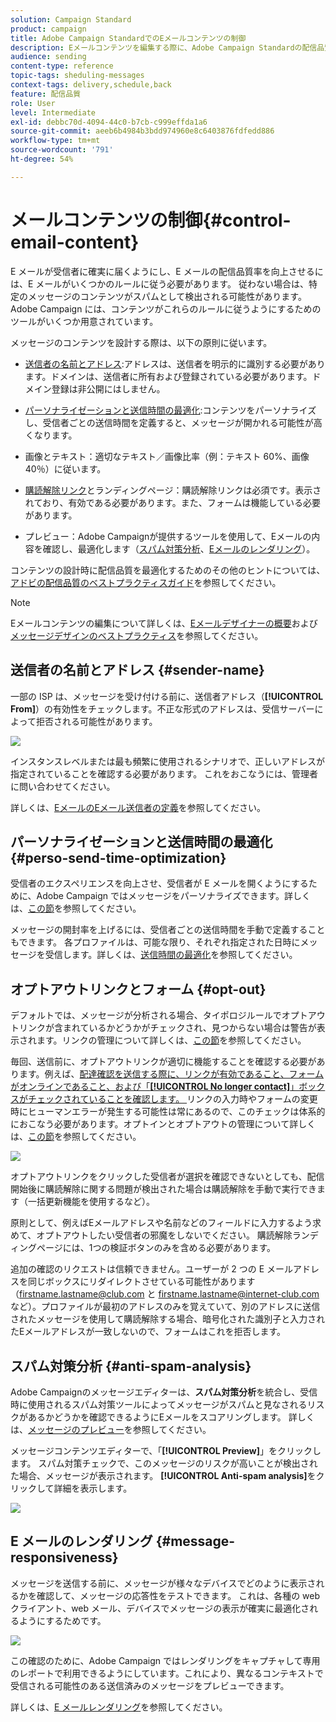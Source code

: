 ```yaml
---
solution: Campaign Standard
product: campaign
title: Adobe Campaign StandardでのEメールコンテンツの制御
description: Eメールコンテンツを編集する際に、Adobe Campaign Standardの配信品質を向上させる方法を説明します。
audience: sending
content-type: reference
topic-tags: sheduling-messages
context-tags: delivery,schedule,back
feature: 配信品質
role: User
level: Intermediate
exl-id: debbc70d-4094-44c0-b7cb-c999effda1a6
source-git-commit: aeeb6b4984b3bdd974960e8c6403876fdfedd886
workflow-type: tm+mt
source-wordcount: '791'
ht-degree: 54%

---
```


# メールコンテンツの制御{#control-email-content}

<!--TO KEEP because specific to Campaign-->

E メールが受信者に確実に届くようにし、E メールの配信品質率を向上させるには、E メールがいくつかのルールに従う必要があります。 従わない場合は、特定のメッセージのコンテンツがスパムとして検出される可能性があります。 Adobe Campaign には、コンテンツがこれらのルールに従うようにするためのツールがいくつか用意されています。

メッセージのコンテンツを設計する際は、以下の原則に従います。

* [送信者の名前とアドレス](#sender-name):アドレスは、送信者を明示的に識別する必要があります。ドメインは、送信者に所有および登録されている必要があります。ドメイン登録は非公開にはしません。

   <!--**Subject**: Avoid excessive capitalization and punctuation, and words that are frequently used by spammers ("Win", "Free", etc.).-->
* [パーソナライゼーションと送信時間の最適化](#perso-send-time-optimization):コンテンツをパーソナライズし、受信者ごとの送信時間を定義すると、メッセージが開かれる可能性が高くなります。
* 画像とテキスト：適切なテキスト／画像比率（例：テキスト 60%、画像 40％）に従います。
* [購読解除リンク](#opt-out)とランディングページ：購読解除リンクは必須です。表示されており、有効である必要があります。また、フォームは機能している必要があります。
* プレビュー：Adobe Campaignが提供するツールを使用して、Eメールの内容を確認し、最適化します（[スパム対策分析](#anti-spam-analysis)、[Eメールのレンダリング](#message-responsiveness)）。

コンテンツの設計時に配信品質を最適化するためのその他のヒントについては、[アドビの配信品質のベストプラクティスガイド](https://experienceleague.adobe.com/docs/deliverability-learn/deliverability-best-practice-guide/content-best-practices-for-optimal-delivery.html?lang=ja)を参照してください。

>[!NOTE]
>
>Eメールコンテンツの編集について詳しくは、[Eメールデザイナーの概要](../../designing/using/designing-content-in-adobe-campaign.md)および[メッセージデザインのベストプラクティス](../../designing/using/designing-content-in-adobe-campaign.md#content-design-best-practices)を参照してください。

## 送信者の名前とアドレス {#sender-name}

一部の ISP は、メッセージを受け付ける前に、送信者アドレス（**[!UICONTROL From]**）の有効性をチェックします。不正な形式のアドレスは、受信サーバーによって拒否される可能性があります。

![](assets/delivery_content_edition16.png)

インスタンスレベルまたは最も頻繁に使用されるシナリオで、正しいアドレスが指定されていることを確認する必要があります。 これをおこなうには、管理者に問い合わせてください。

詳しくは、[EメールのEメール送信者の定義](../../designing/using/subject-line.md#email-sender)を参照してください。

## パーソナライゼーションと送信時間の最適化 {#perso-send-time-optimization}

受信者のエクスペリエンスを向上させ、受信者が E メールを開くようにするために、Adobe Campaign ではメッセージをパーソナライズできます。詳しくは、[この節](../../designing/using/personalization.md)を参照してください。

メッセージの開封率を上げるには、受信者ごとの送信時間を手動で定義することもできます。 各プロファイルは、可能な限り、それぞれ指定された日時にメッセージを受信します。詳しくは、[送信時間の最適化](../../sending/using/optimizing-the-sending-time.md)を参照してください。

## オプトアウトリンクとフォーム {#opt-out}

デフォルトでは、メッセージが分析される場合、タイポロジルールでオプトアウトリンクが含まれているかどうかがチェックされ、見つからない場合は警告が表示されます。リンクの管理について詳しくは、[この節](../../designing/using/links.md)を参照してください。

毎回、送信前に、オプトアウトリンクが適切に機能することを確認する必要があります。例えば、[配達確認を送信する際に、リンクが有効であること、フォームがオンラインであること、および「**[!UICONTROL No longer contact]**」ボックスがチェックされていることを確認します。 ](../../sending/using/sending-proofs.md)リンクの入力時やフォームの変更時にヒューマンエラーが発生する可能性は常にあるので、このチェックは体系的におこなう必要があります。オプトインとオプトアウトの管理について詳しくは、[この節](../../audiences/using/managing-opt-in-and-opt-out-in-campaign.md)を参照してください。

![](assets/optin_landingpage_3.png)

オプトアウトリンクをクリックした受信者が選択を確認できないとしても、配信開始後に購読解除に関する問題が検出された場合は購読解除を手動で実行できます（一括更新機能を使用するなど）。

原則として、例えばEメールアドレスや名前などのフィールドに入力するよう求めて、オプトアウトしたい受信者の邪魔をしないでください。 購読解除ランディングページには、1つの検証ボタンのみを含める必要があります。

追加の確認のリクエストは信頼できません。ユーザーが 2 つの E メールアドレスを同じボックスにリダイレクトさせている可能性があります（firstname.lastname@club.com と firstname.lastname@internet-club.com など）。プロファイルが最初のアドレスのみを覚えていて、別のアドレスに送信されたメッセージを使用して購読解除する場合、暗号化された識別子と入力されたEメールアドレスが一致しないので、フォームはこれを拒否します。

## スパム対策分析 {#anti-spam-analysis}

Adobe Campaignのメッセージエディターは、**スパム対策分析**&#x200B;を統合し、受信時に使用されるスパム対策ツールによってメッセージがスパムと見なされるリスクがあるかどうかを確認できるようにEメールをスコアリングします。 詳しくは、[メッセージのプレビュー](../../sending/using/previewing-messages.md)を参照してください。

メッセージコンテンツエディターで、「**[!UICONTROL Preview]**」をクリックします。 スパム対策チェックで、このメッセージのリスクが高いことが検出された場合、メッセージが表示されます。 **[!UICONTROL Anti-spam analysis]**&#x200B;をクリックして詳細を表示します。

![](assets/sending_anti-spam_analysis.png)

## E メールのレンダリング {#message-responsiveness}

メッセージを送信する前に、メッセージが様々なデバイスでどのように表示されるかを確認して、メッセージの応答性をテストできます。 これは、各種の web クライアント、web メール、デバイスでメッセージの表示が確実に最適化されるようにするためです。

![](assets/inbox_rendering_report_3.png)

この確認のために、Adobe Campaign ではレンダリングをキャプチャして専用のレポートで利用できるようにしています。これにより、異なるコンテキストで受信される可能性のある送信済みのメッセージをプレビューできます。

詳しくは、[E メールレンダリング](../../sending/using/email-rendering.md)を参照してください。
